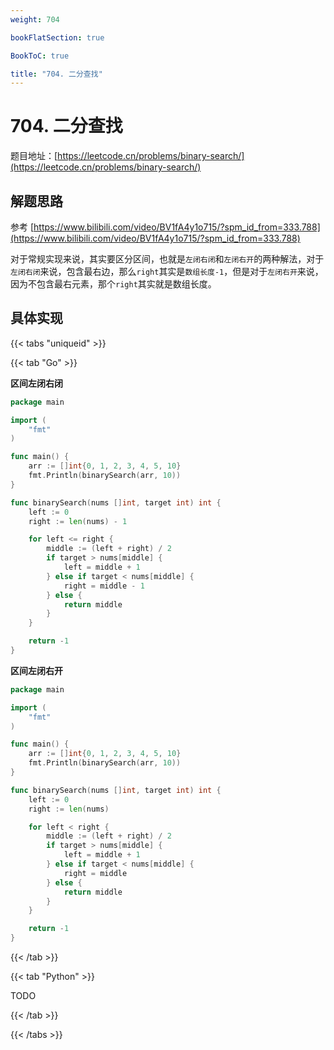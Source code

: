 ```yaml
---
weight: 704

bookFlatSection: true

BookToC: true

title: "704. 二分查找"
---
```


# 704. 二分查找

题目地址：[https://leetcode.cn/problems/binary-search/](https://leetcode.cn/problems/binary-search/)

## 解题思路

参考 [https://www.bilibili.com/video/BV1fA4y1o715/?spm_id_from=333.788](https://www.bilibili.com/video/BV1fA4y1o715/?spm_id_from=333.788)

对于常规实现来说，其实要区分区间，也就是`左闭右闭`和`左闭右开`的两种解法，对于`左闭右闭`来说，包含最右边，那么`right`其实是`数组长度-1`，但是对于`左闭右开`来说，因为不包含最右元素，那个`right`其实就是数组长度。

## 具体实现

{{< tabs "uniqueid" >}}

{{< tab "Go" >}}

**区间左闭右闭**

```go
package main

import (
	"fmt"
)

func main() {
	arr := []int{0, 1, 2, 3, 4, 5, 10}
	fmt.Println(binarySearch(arr, 10))
}

func binarySearch(nums []int, target int) int {
	left := 0
	right := len(nums) - 1

	for left <= right {
		middle := (left + right) / 2
		if target > nums[middle] {
			left = middle + 1
		} else if target < nums[middle] {
			right = middle - 1
		} else {
			return middle
		}
	}

	return -1
}

```

**区间左闭右开**

```go
package main

import (
	"fmt"
)

func main() {
	arr := []int{0, 1, 2, 3, 4, 5, 10}
	fmt.Println(binarySearch(arr, 10))
}

func binarySearch(nums []int, target int) int {
	left := 0
	right := len(nums)

	for left < right {
		middle := (left + right) / 2
		if target > nums[middle] {
			left = middle + 1
		} else if target < nums[middle] {
			right = middle
		} else {
			return middle
		}
	}

	return -1
}

```

{{< /tab >}}

{{< tab "Python" >}}

TODO

{{< /tab >}}

{{< /tabs >}}

